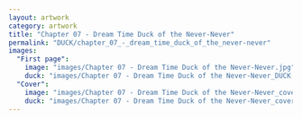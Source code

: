 ```yaml
---
layout: artwork
category: artwork
title: "Chapter 07 - Dream Time Duck of the Never-Never"
permalink: "DUCK/chapter_07_-_dream_time_duck_of_the_never-never"
images:
  "First page":
    image: "images/Chapter 07 - Dream Time Duck of the Never-Never.jpg"
    duck: "images/Chapter 07 - Dream Time Duck of the Never-Never_DUCK.jpg"
  "Cover":
    image: "images/Chapter 07 - Dream Time Duck of the Never-Never_cover.jpg"
    duck: "images/Chapter 07 - Dream Time Duck of the Never-Never_cover_DUCK.jpg"
---
```

